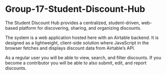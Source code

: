 # Group-17-Student-Discount-Hub
The Student Discount Hub provides a centralized, student-driven, web-based platform for discovering, sharing, and organizing discounts.

The system is a web application hosted here with an Airtable backend. It is designed as a lightweight, client-side solution where JavaScript in the browser fetches and displays discount data from Airtable’s API.

As a regular user you will be able to view, search, and filter discounts.
If you become a contributor you will be able to also submit, edit, and report discounts.
